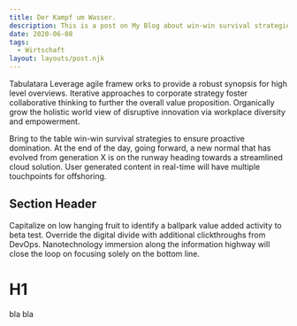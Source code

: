 ```yaml
---
title: Der Kampf um Wasser.
description: This is a post on My Blog about win-win survival strategies.
date: 2020-06-08
tags:
  - Wirtschaft
layout: layouts/post.njk
---
```



Tabulatara
Leverage agile framew
orks to provide a robust synopsis for high level overviews. Iterative approaches to corporate strategy foster collaborative thinking to further the overall value proposition. Organically grow the holistic world view of disruptive innovation via workplace diversity and empowerment.

Bring to the table win-win survival strategies to ensure proactive domination. At the end of the day, going forward, a new normal that has evolved from generation X is on the runway heading towards a streamlined cloud solution. User generated content in real-time will have multiple touchpoints for offshoring.

## Section Header

Capitalize on low hanging fruit to identify a ballpark value added activity to beta test. Override the digital divide with additional clickthroughs from DevOps. Nanotechnology immersion along the information highway will close the loop on focusing solely on the bottom line.


# H1

bla bla

